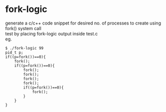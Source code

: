 # fork-logic
generate a c/c++ code snippet for desired no. of processes to create using fork() system call<br>
test by placing fork-logic output inside test.c<br>
eg.<br>
```
$ ./fork-logic 99
pid_t p;
if((p=fork())==0){
    fork();
    if((p=fork())==0){
        fork();
        fork();
        fork();
        fork();
        if((p=fork())==0){
            fork();
        }
    }
}
```
